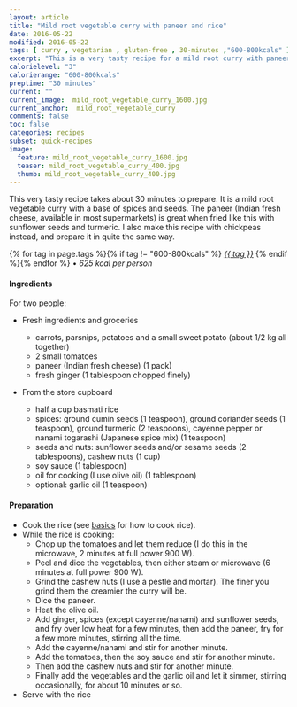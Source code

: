 ```yaml
---
layout: article
title: "Mild root vegetable curry with paneer and rice"
date: 2016-05-22
modified: 2016-05-22
tags: [ curry , vegetarian , gluten-free , 30-minutes ,"600-800kcals" ]
excerpt: "This is a very tasty recipe for a mild root curry with paneer."
calorielevel: "3"
calorierange: "600-800kcals"
preptime: "30 minutes"
current: ""
current_image:  mild_root_vegetable_curry_1600.jpg
current_anchor:  mild_root_vegetable_curry
comments: false
toc: false
categories: recipes
subset: quick-recipes
image:
  feature: mild_root_vegetable_curry_1600.jpg
  teaser: mild_root_vegetable_curry_400.jpg
  thumb: mild_root_vegetable_curry_400.jpg
---
```




This very tasty recipe takes about 30 minutes to prepare. It is a mild root vegetable curry with a base of spices and seeds. The paneer (Indian fresh cheese, available in most supermarkets) is great when fried like this with sunflower seeds and turmeric. I also make this recipe with chickpeas instead, and prepare it in quite the same way.


{% for tag in page.tags %}{% if tag != "600-800kcals" %}&nbsp;<a class="post-tag" href="{{ site.url}}/tags/#{{ tag }}">_{{ tag }}_</a>&nbsp;{% endif %}{% endfor %} &bull;&nbsp;<em>625&nbsp;kcal&nbsp;per&nbsp;person</em>&nbsp;&nbsp;<a href="{{ site.url}}/tags/#600-800kcals"><img src="{{ site.url }}/images/battery_lvl_3.png" style="height:1.0em;"></a>

#### Ingredients

For two people:

- Fresh ingredients and groceries
  - carrots, parsnips, potatoes and a small sweet potato (about 1/2 kg all together)
  - 2 small tomatoes
  - paneer (Indian fresh cheese) (1 pack)
  - fresh ginger (1 tablespoon chopped finely)

- From the store cupboard
  - half a cup basmati rice
  - spices: ground cumin seeds (1 teaspoon), ground coriander seeds (1 teaspoon), ground turmeric (2 teaspoons), cayenne pepper or nanami togarashi (Japanese spice mix) (1 teaspoon)
  - seeds and nuts: sunflower seeds and/or sesame seeds (2 tablespoons), cashew nuts (1 cup)
  - soy sauce (1 tablespoon)
  - oil for cooking (I use olive oil) (1 tablespoon)
  - optional: garlic oil (1 teaspoon)


#### Preparation
* Cook the rice (see <a href="{{ site.url }}/basics">basics</a> for how to cook rice).
* While the rice is cooking:
  * Chop up the tomatoes and let them reduce (I do this in the microwave, 2 minutes at full power 900 W).
  * Peel and dice the vegetables, then either steam or microwave (6 minutes at full power 900 W).
  * Grind the cashew nuts (I use a pestle and mortar). The finer you grind them the creamier the curry will be.
  * Dice the paneer.
  * Heat the olive oil.
  * Add ginger, spices (except cayenne/nanami) and sunflower seeds, and fry over low heat for a few minutes, then add the paneer, fry for a few more minutes, stirring all the time.
  * Add the cayenne/nanami and stir for another minute.
  * Add the tomatoes, then the soy sauce and stir for another minute.
  * Then add the cashew nuts and stir for another minute.
  * Finally add the vegetables and the garlic oil and let it simmer, stirring occasionally, for about 10 minutes or so.  
* Serve with the rice
